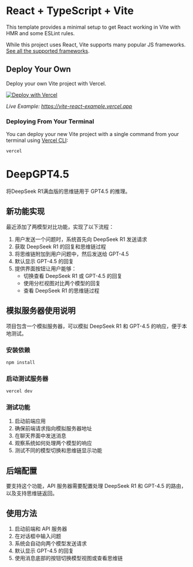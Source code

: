 # React + TypeScript + Vite

This template provides a minimal setup to get React working in Vite with HMR and some ESLint rules.

While this project uses React, Vite supports many popular JS frameworks. [See all the supported frameworks](https://vitejs.dev/guide/#scaffolding-your-first-vite-project).

## Deploy Your Own

Deploy your own Vite project with Vercel.

[![Deploy with Vercel](https://vercel.com/button)](https://vercel.com/new/clone?repository-url=https://github.com/vercel/vercel/tree/main/examples/vite-react&template=vite-react)

_Live Example: <https://vite-react-example.vercel.app>_

### Deploying From Your Terminal

You can deploy your new Vite project with a single command from your terminal using [Vercel CLI](https://vercel.com/download):

```shell
vercel
```

# DeepGPT4.5

将DeepSeek R1满血版的思维链用于 GPT4.5 的推理。

## 新功能实现

最近添加了两模型对比功能，实现了以下流程：

1. 用户发送一个问题时，系统首先向 DeepSeek R1 发送请求
2. 获取 DeepSeek R1 的回复和思维链过程
3. 将思维链附加到用户问题中，然后发送给 GPT-4.5
4. 默认显示 GPT-4.5 的回复
5. 提供界面按钮让用户能够：
   - 切换查看 DeepSeek R1 或 GPT-4.5 的回复
   - 使用分栏视图对比两个模型的回复
   - 查看 DeepSeek R1 的思维链过程

## 模拟服务器使用说明

项目包含一个模拟服务器，可以模拟 DeepSeek R1 和 GPT-4.5 的响应，便于本地测试。

### 安装依赖

```bash
npm install
```

### 启动测试服务器

```bash
vercel dev
```

### 测试功能

1. 启动前端应用
2. 确保前端请求指向模拟服务器地址
3. 在聊天界面中发送消息
4. 观察系统如何处理两个模型的响应
5. 测试不同的模型切换和思维链显示功能

## 后端配置

要支持这个功能，API 服务器需要配置处理 DeepSeek R1 和 GPT-4.5 的路由，以及支持思维链返回。

## 使用方法

1. 启动前端和 API 服务器
2. 在对话框中输入问题
3. 系统会自动向两个模型发送请求
4. 默认显示 GPT-4.5 的回复
5. 使用消息底部的按钮切换模型视图或查看思维链

